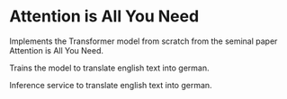 # Attention is All You Need
Implements the Transformer model from scratch from the seminal paper Attention is All You Need. 

Trains the model to translate english text into german. 

Inference service to translate english text into german.
